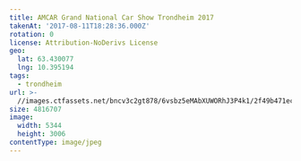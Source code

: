 ```yaml
---
title: AMCAR Grand National Car Show Trondheim 2017
takenAt: '2017-08-11T18:28:36.000Z'
rotation: 0
license: Attribution-NoDerivs License
geo:
  lat: 63.430077
  lng: 10.395194
tags:
  - trondheim
url: >-
  //images.ctfassets.net/bncv3c2gt878/6vsbz5eMAbXUWORhJ3P4k1/2f49b471ec530be3541250c59b243ae1/amcar-grand-national-car-show-trondheim-2017_36370925971_o
size: 4816707
image:
  width: 5344
  height: 3006
contentType: image/jpeg
---
```


